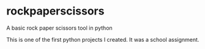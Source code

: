 # rockpaperscissors
A basic rock paper scissors tool in python

This is one of the first python projects I created.
It was a school assignment.
